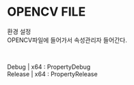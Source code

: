 # OPENCV FILE

환경 설정 <br>
OPENCV파일에 들어가서 속성관리자 들어간다. <br>

<br>

Debug   | x64 : PropertyDebug <br>
Release | x64 : PropertyRelease
